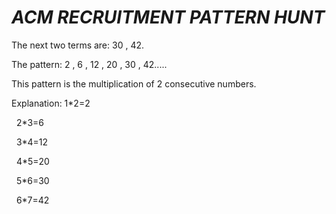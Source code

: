 # ***ACM RECRUITMENT PATTERN HUNT***



The next two terms are: 30 , 42.

The pattern: 2 , 6 , 12 , 20 , 30 , 42.....

This pattern is the multiplication of 2 consecutive numbers.

Explanation: 1\*2=2

&nbsp;            2\*3=6

&nbsp;            3\*4=12

&nbsp;            4\*5=20

&nbsp;            5\*6=30

&nbsp;            6\*7=42

